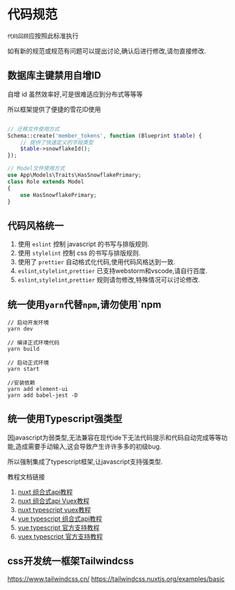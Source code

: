 # 代码规范

`代码回顾`应按照此标准执行

如有新的规范或规范有问题可以提出讨论,确认后进行修改,请勿直接修改.

## 数据库主键禁用自增ID


自增 id 虽然效率好,可是很难适应到分布式等等等

所以框架提供了便捷的雪花ID使用
```php

// 迁移文件使用方式
Schema::create('member_tokens', function (Blueprint $table) {
    // 提供了快速定义的字段类型
    $table->snowflakeId();
});

// Model文件使用方式
use App\Models\Traits\HasSnowflakePrimary;
class Role extends Model
{
    use HasSnowflakePrimary;
}
```

## 代码风格统一


1. 使用 `eslint` 控制 javascript 的书写与排版规则.
2. 使用 `stylelint` 控制 css 的书写与排版规则.
3. 使用了 `prettier` 自动格式化代码,使用代码风格达到一致.
4. `eslint`,`stylelint`,`prettier` 已支持webstorm和vscode,请自行百度.
5. `eslint`,`stylelint`,`prettier` 规则请勿修改,特殊情况可以讨论修改.


## 统一使用`yarn`代替`npm`,请勿使用`npm

```
// 启动开发环境
yarn dev

// 编译正式环境代码
yarn build

// 启动正式环境
yarn start

//安装依赖
yarn add element-ui
yarn add babel-jest -D
```

## 统一使用Typescript强类型

因javascript为弱类型,无法兼容在现代ide下无法代码提示和代码自动完成等等功能,造成需要手动输入,这会导致产生许许多多的初级bug.

所以强制集成了typescript框架,让javascript支持强类型.

教程文档链接
1. [nuxt 组合式api教程](https://composition-api.nuxtjs.org/)
1. [nuxt 组合式api Vuex教程](https://composition-api.nuxtjs.org/packages/store)
1. [nuxt typescript vuex教程](https://typescript.nuxtjs.org/zh-Hant/cookbook/store)
1. [vue typescript 组合式api教程](https://v3.cn.vuejs.org/guide/composition-api-introduction)
1. [vue typescript 官方支持教程](https://v3.cn.vuejs.org/guide/typescript-support)
1. [vuex typescript 官方支持教程](https://next.vuex.vuejs.org/guide/composition-api.html#accessing-state-and-getters)

## css开发统一框架Tailwindcss

https://www.tailwindcss.cn/
https://tailwindcss.nuxtjs.org/examples/basic

[comment]: <> (5.响应式ui)

[comment]: <> (https://vuetifyjs.com/zh-Hans/components/chips/)

[comment]: <> (6. 环境变量 env 文件)

[comment]: <> (   https://github.com/nuxt-community/dotenv-module)

[comment]: <> (7. 单元测试)

[comment]: <> (   https://vue-test-utils.vuejs.org/)
